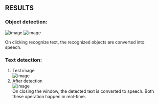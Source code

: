 ## RESULTS
### Object detection:
![image](https://github.com/user-attachments/assets/8bcc6848-036e-47b5-b55e-3ed45e8d6074)
![image](https://github.com/user-attachments/assets/daedaad4-7295-4892-bae0-d6774a20a614)

On clicking recognize text, the recognized objects are converted into speech.
### Text detection:
1) Test image <br>
![image](https://github.com/user-attachments/assets/62b5ef58-41a2-48ef-b938-e1e1168b256b) <br>
2) After detection <br>
 ![image](https://github.com/user-attachments/assets/5f7e7485-fb31-42dc-97c2-5830ffd5c997) <br>
On closing the window, the detected text is converted to speech. Both these operation happen in real-time.


